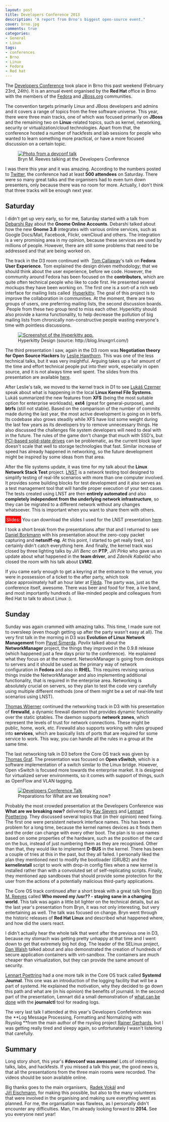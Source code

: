 ```yaml
---
layout: post
title: Developers Conference 2013
description: "A report from Brno's biggest open-source event."
cover: brno.jpg
comments: true
categories:
- General
- Linux
tags:
- conferences
- Brno
- Linux
- Fedora
- Red hat
---
```


The [Developers Conference](http://devconf.cz/) took place in Brno this past
weekend (February 23rd, 24th). It is an annual event organised by the
**Red Hat** office in Brno with the members of the [Fedora](http://fedora.cz)
and [JBoss.org](http://www.jboss.org/) communities.

The convention targets primarily Linux and JBoss developers and admins and it
covers a range of topics from the free software universe. This year, there
were three main tracks, one of which was focused primarily on
**JBoss** and the remaining two on **Linux**-related topics, such as kernel,
networking, security or virtualization/cloud technologies. Apart from that, the
conference hosted a number of hackfests and lab sessions for people who wanted
to learn something more practical, or have a more focused discussion on a
certain topic.

<figure class="full">
	<a href="/assets/images/posts/devconf-bryn-reeves.jpg">
        <img src="/assets/images/posts/devconf-bryn-reeves.jpg"
             alt="Photo from a devconf talk">
    </a>
	<figcaption>
        Bryn M. Reeves talking at the Developers Conference
    </figcaption>
</figure>

I was there this year and it was amazing. According to the numbers posted to
[Twitter](https://twitter.com/Sesivany/status/305338634968633344), the
conference had at least **500 attendees** on Saturday. There were so many great
talks and the organisers had to even turn down presenters, only because there
was no room for more. Actually, I don't think that three tracks will be enough
next year.

## Saturday

I didn't get up very early, so for me, Saturday started with a talk from 
[Debarshi Ray](http://debarshiray.wordpress.com/ "Debarshi Ray") about the
**Gnome Online Accounts**. Debarshi talked about how the new **Gnome 3.8**
integrates with various online services, such as Google Docs/Mail, Facebook,
Flickr, ownCloud and others. The integration is a very promising area in my
opinion, because these services are used by millions of people. However, there
are still some problems that need to be addressed and that are being worked on.

The track in the D3 room continued with  [Tom
Callaway](https://twitter.com/spotrh)'s talk on **Fedora User Experience**. Tom
explained the design driven methodology; that we should think about the user
experience, before we code. However, the community around Fedora has been
focused on the **contributors**, which are quite often technical people who
like to code first. He presented several mockups they have been working on. The
first one is a sort-of a rich web interface for mailing lists called 
[Hyperkitty](https://fedorahosted.org/hyperkitty/). The goal of this project is
to improve the collaboration in communities. At the moment, there are two
groups of users, one preferring mailing lists, the second discussion boards.
 People from these two group tend to miss each other. Hyperkitty should also
provide a karma functionality, to help decrease the pollution of big mailing
lists from chronically non-constructive people wasting everyone's time with
pointless discussions.

<figure class="full">
	<a href="/assets/images/posts/hyperkitty.png">
        <img src="/assets/images/posts/hyperkitty.png"
             alt="Screenshot of the Hyperkitty app.">
    </a>
	<figcaption>
        Hyperkitty Design (source: http://blog.linuxgrrl.com/)
    </figcaption>
</figure>

The third presentation I saw, again in the D3 room was **Negotiation theory
for Open Source Hackers** by [Leslie Hawthorn](http://hawthornlandings.org/).
This was one of the less technical talks, but it was very insightful. Arguing
takes up a fair amount of the time and effort technical people put into their
work, especially in open source, and it is not always time well spent. The
slides from this presentation are available [here](http://slidesha.re/YNSEfb).

After Leslie's talk, we moved to the kernel track in D1 to see [Lukáš
Czerner](http://developerconference2013.sched.org/speaker/lczerner?iframe=no&w=990&sidebar=no&bg=dark)
speak about what is happening in the local **Linux Kernel File Systems**.
Lukáš summarized the new features from **XFS** (being the most suitable option
for enterprise workloads), **ext4** (great for general-purpose), and **btrfs**
(still not stable). Based on the comparison of the number of commits made
during the last year, the most active development is going on in btrfs. Its
codebase also grows steadily while XFS have lost some weight during the last
few years as its developers try to remove unnecessary things. He also discussed
the challenges file system developers will need to deal with in the future. The
rules of the game don't change that much with SSD's, but [PCI-based solid-state
drives](http://www.fusionio.com/products/iodrive2/) can be problematic, as the
current block layer doesn't scale that well to storage technologies that fast.
Similar increase of speed has already happened in networking, so the future
development might be inspired by some ideas from that area.

After the file systems update, it was time for my talk about the **Linux
Network Stack Test** project. [LNST](https://fedorahosted.org/lnst/) is a
network testing tool designed to simplify testing of real-life scenarios with
more than one computer involved. It provides some building blocks for test
development and it also serves as a test management tool that will handle
proper execution of your test cases. The tests created using LNST are then
**entirely automated** and also **completely independent from the underlying
network infrastructure**, so they can be migrated to a different network
without any changes whatsoever. This is important when you want to share them
with others.

<span style="background-color:red;color:white;padding:3px;">Slides:</span>
You can download the slides I used for the LNST presentation
[here](http://linuxwell.files.wordpress.com/2013/02/lnst-devconf.pdf).

I took a short break from the presentations after that and I returned to see
[Daniel Borkmann](http://borkmann.ch/) with his presentation about the
zero-copy packet capturing and **netsniff-ng**. At this point, I started to get
really tired, so I certainly didn't catch everything here. And finally, the
kernel track was closed by three lighting talks by _Jiří Benc_ on **PTP**,
_Jiří Pírko_ who gave us an update about what happened in the **team driver**,
and _Zdeněk Kabeláč_ who closed the room with his talk about **LVM2**.

If you came early enough to get a keyring at the entrance to the venue, you
were in possession of a ticket to the after party, which took
place approximately half an hour later at [Fléda](http://fleda.cz/). The party
was, just as the conference itself, awesome. There was beer and food for free,
a live band, and most importantly hundreds of like-minded people and colleagues
from Red Hat to talk to about Linux :).

## Sunday

Sunday was again crammed with amazing talks. This time, I made sure not to
oversleep (even though getting up after the party wasn't easy at all). The very
first talk in the morning in D3 was **Evolution of Linux Network Management**
from [Pavel Šimerda](http://www.pavlix.net/en/). _Pavlix_ talked about the
**NetworkManager** project, the things they improved in the 0.9.8 release
(which happened just a few days prior to the conference).  He explained what
they focus on at the moment. NetworkManager is going from desktops to servers
and it should be used as the primary way of network configuration in **Fedora**
and also in **RHEL**. This requires revising various things inside the
NetworkManager and also implementing additional functionality, that is required
in the enterprise area. Networking is absolutely crucial on servers, so they
plan to test the code very carefully using multiple different methods (one of
them might be a set of real-life test scenarios using LNST).

[Thomas Wöerner](http://developerconference2013.sched.org/speaker/twoerner
"Thomas Woerner") continued the networking track in D3 with his presentation of
**firewalld**, a dynamic firewall daemon that provides dynamic functionality
over the static iptables. The daemon supports **network zones**, which
represent the levels of trust for network connections. These might be public,
home, work, etc. Firewalld also supports working with rules grouped into
**services**, which are basically lists of ports that are required for some
service to work. This way, you can handle all the rules in a group at the same
time.

The last networking talk in D3 before the Core OS track was given by [Thomas
Graf](http://developerconference2013.sched.org/speaker/tgraf). The presentation
was focused on **Open vSwitch**, which is a software implementation of a switch
similar to the Linux bridge. However, Open vSwitch is focused more towards the
enterprise market. It is designed for virtualized server environments, so it
comes with support of things, such as OpenFlow and VLAN tagging.

<figure class="full">
	<a href="/assets/images/posts/lennart-kay.jpg">
        <img src="/assets/images/posts/lennart-kay.jpg"
             alt="Developers Conference Talk">
    </a>
	<figcaption>
        Preparations for What are we breaking now?
    </figcaption>
</figure>

Probably the most crowded presentation at the Developers Conference was **What
are we breaking now?** delivered by [Kay
Sievers](http://en.wikipedia.org/wiki/Kay_Sievers) and [Lennart
Poettering](http://0pointer.de/lennart/). They discussed several topics that
(in their opinion) need fixing. The first one were persistent network interface
names. This has been a problem for a long time, because the kernel names
devices as it finds them and the order can change with every other boot. The
plan is to use names based on some properties of the hardware, such as the
position of the card on the bus, instead of just numbering them as they are
recognised. Other than that, they would like to implement **D-BUS** in the
kernel. There has been a couple of tries at this in the past, but they all
failed. I personally liked the plan they mentioned next to modify the
bootloader (GRUB2) and the **kernelinstall** script to work with drop-in config
files when a new kernel is installed rather than with a convoluted set of
self-replicating scripts. Finally, they mentioned app sandboxes that should
provide some protection for the user from the actions of a potentially
malicious third-party applications.

The Core OS track continued after a short break with a great talk from [Bryn
M. Reeves](http://developerconference2013.sched.org/speaker/bmr) called **Who
moved my /usr?? - staying sane in a changing world**. This talk was again a
little bit lighter on the technical details, but as the last year's
presentation from Bryn, it was not only interesting, but very entertaining as
well. The talk was focused on change. Bryn went through the historic releases
of **Red Hat Linux** and described what happened where, and how did the users
react.

I didn't actually hear the whole talk that went after the previous one in D3,
because my stomach was getting pretty unhappy at that time and I went down to
get that extremely big hot dog. The leader of the SELinux project, [Dan
Walsh](http://danwalsh.livejournal.com/) talked about and also demonstrated the
creation of hundreds of secure application containers with virt-sandbox. The
containers are much cheaper than virtualization, but they can provide the same
amount of security.

[Lennart Poettring](http://0pointer.de/lennart/) had a one more talk in the
Core OS track called **Systemd Journal**. This one was an introduction of the
logging facility that will be a part of systemd. He explained the motivation,
why they decided to go down this path and what are (in his opinion) the
benefits of journald. In the second part of the presentation, Lennart did a
small demonstration of [what can be
done](http://0pointer.de/blog/projects/journalctl.html) with the **journalctl**
tool for reading logs.

The very last talk I attended at this year's Developers Confefence was
the **Log Message Processing, Formatting and Normalizing with Rsyslog **from
the main author of the rsyslog project [Rainer
Gerhards](http://blog.gerhards.net/), but I was getting really tired and sleepy
again, so unfortunately I wasn't listening that carefully.

## Summary

Long story short, this year's **#devconf was awesome**! Lots of interesting
talks, labs, and hackfests. If you missed a talk this year, the good news is,
that all the presentations from the three main rooms were recorded. The videos
should be soon available online.

Big thanks goes to the main organisers, 
[Radek Vokál](https://www.twitter.com/radekvokal) and 
[Jiří Eischmann](https://www.twitter.com/Sesivany), for making this possible,
but also to the many volunteers that were involved in the organising and making
sure everything went as planned. For me, the organisation was flawless, as I
personally didn't encounter any difficulties. Man, I'm already looking forward
to **2014.** See you everyone next year!
